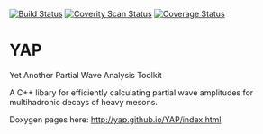 
[![Build Status](https://travis-ci.org/yap/YAP.svg?branch=master)](https://travis-ci.org/yap/YAP)
[![Coverity Scan Status](https://scan.coverity.com/projects/10176/badge.svg)](https://scan.coverity.com/projects/yap-yap)
[![Coverage Status](https://coveralls.io/repos/github/yap/YAP/badge.svg?branch=master)](https://coveralls.io/github/yap/YAP?branch=master)
# YAP
Yet Another Partial Wave Analysis Toolkit

A C++ libary for efficiently calculating partial wave amplitudes for multihadronic decays of heavy mesons.

Doxygen pages here: http://yap.github.io/YAP/index.html
